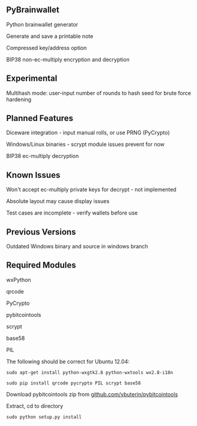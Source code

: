 PyBrainwallet
-------------
Python brainwallet generator

Generate and save a printable note

Compressed key/address option

BIP38 non-ec-multiply encryption and decryption


Experimental  
------------
Multihash mode: user-input number of rounds to hash seed for brute force hardening


Planned Features  
----------------
Diceware integration - input manual rolls, or use PRNG (PyCrypto)

Windows/Linux binaries - scrypt module issues prevent for now

BIP38 ec-multiply decryption

Known Issues
------------
Won't accept ec-multiply private keys for decrypt - not implemented

Absolute layout may cause display issues

Test cases are incomplete - verify wallets before use


Previous Versions
-----------------
Outdated Windows binary and source in windows branch


Required Modules
----------------
wxPython

qrcode

PyCrypto

pybitcointools

scrypt

base58

PIL



The following should be correct for Ubuntu 12.04:

```sudo apt-get install python-wxgtk2.8 python-wxtools wx2.8-i18n```

```sudo pip install qrcode pycrypto PIL scrypt base58```

Download pybitcointools zip from [github.com/vbuterin/pybitcointools](https://github.com/vbuterin/pybitcointools)

Extract, cd to directory

```sudo python setup.py install```


